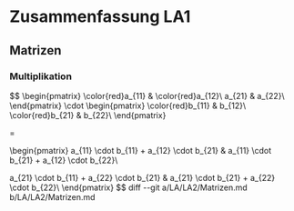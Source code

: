# Zusammenfassung LA1

## Matrizen

### Multiplikation

$$
\begin{pmatrix}
\color{red}a_{11}  & \color{red}a_{12}\\
a_{21}  & a_{22}\\
\end{pmatrix}
\cdot
\begin{pmatrix}
\color{red}b_{11}  & b_{12}\\
\color{red}b_{21}  & b_{22}\\
\end{pmatrix}

=

\begin{pmatrix}
a_{11} \cdot b_{11} +
a_{12} \cdot b_{21} &
a_{11} \cdot b_{21} +
a_{12} \cdot b_{22}\\

a_{21} \cdot b_{11} +
a_{22} \cdot b_{21} &
a_{21} \cdot b_{21} +
a_{22} \cdot b_{22}\\
\end{pmatrix}
$$
diff --git a/LA/LA2/Matrizen.md b/LA/LA2/Matrizen.md
